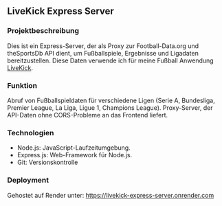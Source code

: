 ## LiveKick Express Server

### Projektbeschreibung

Dies ist ein Express-Server, der als Proxy zur Football-Data.org und theSportsDb API dient, um Fußballspiele, Ergebnisse und Ligadaten bereitzustellen.
Diese Daten verwende ich für meine Fußball Anwendung [LiveKick](https://github.com/ivan-555/LiveKick).

### Funktion

Abruf von Fußballspieldaten für verschiedene Ligen (Serie A, Bundesliga, Premier League, La Liga, Ligue 1, Champions League).
Proxy-Server, der API-Daten ohne CORS-Probleme an das Frontend liefert.

### Technologien

- Node.js: JavaScript-Laufzeitumgebung.
- Express.js: Web-Framework für Node.js.
- Git: Versionskontrolle

### Deployment

Gehostet auf Render unter: https://livekick-express-server.onrender.com
